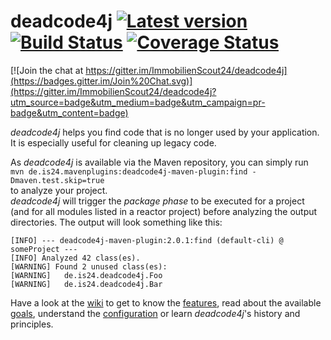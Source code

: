 # deadcode4j [![Latest version](https://maven-badges.herokuapp.com/maven-central/de.is24.mavenplugins/deadcode4j-maven-plugin/badge.svg)](http://search.maven.org/#search%7Cga%7C1%7Cg%3A%22de.is24.mavenplugins%22%20AND%20a%3A%22deadcode4j-maven-plugin%22) [![Build Status](https://api.travis-ci.org/ImmobilienScout24/deadcode4j.svg?branch=master)](https://travis-ci.org/ImmobilienScout24/deadcode4j) [![Coverage Status](https://img.shields.io/coveralls/ImmobilienScout24/deadcode4j.svg?branch=master)](https://coveralls.io/r/ImmobilienScout24/deadcode4j?branch=master)

[![Join the chat at https://gitter.im/ImmobilienScout24/deadcode4j](https://badges.gitter.im/Join%20Chat.svg)](https://gitter.im/ImmobilienScout24/deadcode4j?utm_source=badge&utm_medium=badge&utm_campaign=pr-badge&utm_content=badge)



*deadcode4j* helps you find code that is no longer used by your application. It is especially useful for cleaning up legacy code.

As *deadcode4j* is available via the Maven repository, you can simply run  
`mvn de.is24.mavenplugins:deadcode4j-maven-plugin:find -Dmaven.test.skip=true`  
to analyze your project.  
*deadcode4j* will trigger the _package phase_ to be executed for a project (and for all modules listed in a reactor project) before analyzing the output directories.
The output will look something like this:

    [INFO] --- deadcode4j-maven-plugin:2.0.1:find (default-cli) @ someProject ---
    [INFO] Analyzed 42 class(es).
    [WARNING] Found 2 unused class(es):
    [WARNING]   de.is24.deadcode4j.Foo
    [WARNING]   de.is24.deadcode4j.Bar

Have a look at the [wiki](https://github.com/ImmobilienScout24/deadcode4j/wiki) to get to know the
[features](https://github.com/ImmobilienScout24/deadcode4j/wiki/deadcode4j-v2.0.0%3A-Features),
read about the available [goals](https://github.com/ImmobilienScout24/deadcode4j/wiki/deadcode4j-v2.0.0%3A-Usage),
understand the [configuration](https://github.com/ImmobilienScout24/deadcode4j/wiki/deadcode4j-v2.0.0%3A-Configuration)
or learn *deadcode4j*'s history and principles.
